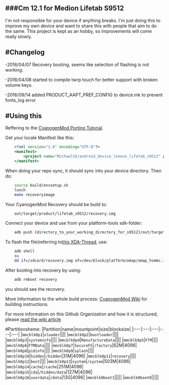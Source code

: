 ###Cm 12.1 for Medion Lifetab S9512
---------------------------------
I'm not responsible for your device if anything breaks. 
I'm just doing this to improve my own device and want to share this with people that aim to do the same. 
This project is kept as an hobby, so improvements will come really slowly.

#Changelog
---------------
-2016/04/07 Recovery booting, seems like selection of flashing is not working. 

-2016/04/08 started to compile twrp touch for better support with broken volume keys. 

-2016/09/14 added PRODUCT_AAPT_PREF_CONFIG to device.mk to prevent fonts_log error

#Using this
---------------
Reffering to the [CyanogenMod Porting Tutorial](https://wiki.cyanogenmod.org/w/Doc:_porting_intro).

Get your locale Manifest like this:
```xml
	<?xml version="1.0" encoding="UTF-8"?>
	<manifest>
  		<project name="MichaelSX/android_device_lenovo_lifetab_s9512" path="device/lenovo/lifetab_s9512" remote="github" revision="master" />
	</manifest>
```
When doing your repo sync, it should sync into your device directory.
Then do:
```bash
	source build/envsetup.sh
	lunch
	make recoveryimage
```
Your CyanogenMod Recovery should be build to:
```bash	
	out/target/product/lifetab_s9512/recovery.img
```
Connect your device and use from your platform-tools sdk-folder:
```bash
	adb push (directory_to_your_working_directory_for_s9512)/out/target/product/lifetab_s9512/recovery.img /sdcard/recovery.img
```
To flash the file(referring to[this XDA-Thread](http://forum.xda-developers.com/showthread.php?t=2063132), use:
```bash
	adb shell
	su
	dd if=/sdcard/recovery.img of=/dev/block/platform/omap/omap_hsmmc.1/by-name/recovery
```
After booting into recovery by using:
```bash
	adb reboot recovery
```
you should see the recovery. 
	
More Information to the whole build process: [CyanogenMod Wiki](http://wiki.cyanogenmod.org/) for building instructions.

For more information on this Github Organization and how it is structured,
please [read the wiki article](http://wiki.cyanogenmod.org/index.php/Github_Organization)


#Partitionsheme:
|Partition|name|mountpoint|size|blocksize|
|:---|:---|:---|:---|:---|
|`mmcblk0p1`|`xloader`||||
|`mmcblk0p2`|`bootloader`||||
|`mmcblk0p3`|`systeminfo`||||
|`mmcblk0p4`|`ManufactureData`||||
|`mmcblk0p5`|`FTM`||||
|`mmcblk0p6`|`FTMData`||||
|`mmcblk0p7`|`SecureFS`|`/factory`|62M|4096|
|`mmcblk0p8`|`pidinfo`||||
|`mmcblk0p9`|`splash`||||
|`mmcblk0p10`|`hidden`|`/hidden`|31M|4096|
|`mmcblk0p11`|`recovery`||||
|`mmcblk0p12`|`boot`||||
|`mmcblk0p13`|`system`|`/system`|503M|4096|
|`mmcblk0p14`|`cache`|`/cache`|251M|4096|
|`mmcblk0p15`|`cda`|`/hidden/data`|127M|4096|
|`mmcblk0p16`|`userdata`|`/data`|13G|4096|
|`mmcblk0boot1`|||||
|`mmcblk0boot0`|||||

